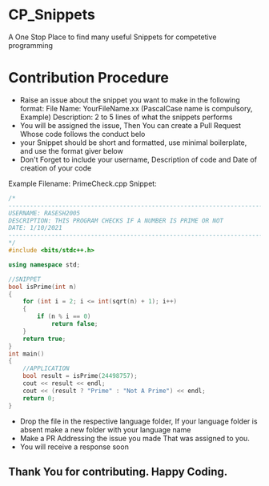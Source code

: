 # CP_Snippets
A One Stop Place to find many useful Snippets for competetive programming

# Contribution Procedure
* Raise an issue about the snippet you want to make in the following format:
    File Name: YourFileName.xx (PascalCase name is compulsory, Example)
    Description: 2 to 5 lines of what the snippets performs
* You will be assigned the issue, Then You can create a Pull Request Whose code follows the conduct belo
* your Snippet should be short and formatted, use minimal boilerplate, and use the format giver below
* Don't Forget to include your username, Description of code and Date of creation of your code

Example 
Filename: PrimeCheck.cpp
Snippet:
```Cpp
/* 
------------------------------------------------------------------------------------------------
USERNAME: RASESH2005
DESCRIPTION: THIS PROGRAM CHECKS IF A NUMBER IS PRIME OR NOT
DATE: 1/10/2021
------------------------------------------------------------------------------------------------
*/
#include <bits/stdc++.h>

using namespace std;

//SNIPPET
bool isPrime(int n)
{
    for (int i = 2; i <= int(sqrt(n) + 1); i++)
    {
        if (n % i == 0)
            return false;
    }
    return true;
}
int main()
{
    //APPLICATION
    bool result = isPrime(24498757);
    cout << result << endl;
    cout << (result ? "Prime" : "Not A Prime") << endl;
    return 0;
}
```
* Drop the file in the respective language folder, If your language folder is absent make a new folder with your language name
* Make a PR Addressing the issue you made  That was assigned to you.
* You will receive a response soon

## Thank You for contributing. Happy Coding.
